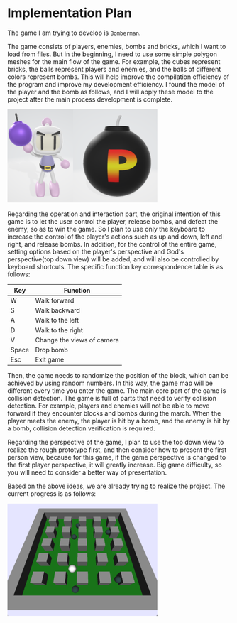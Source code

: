 # **Implementation Plan**

The game I am trying to develop is `Bomberman`. 

The game consists of players, enemies, bombs and bricks, which I want to load from files. But in the beginning, I need to use some simple polygon meshes for the main flow of the game. For example, the cubes represent bricks, the balls represent players and enemies, and the balls of different colors represent bombs. This will help improve the compilation efficiency of the program and improve my development efficiency. I found the model of the player and the bomb as follows, and I will apply these model to the project after the main process development is complete.

<img src="Implementation Plan.assets/image-20221107172441955.png" alt="image-20221107172441955" style="zoom: 33%;" />

Regarding the operation and interaction part, the original intention of this game is to let the user control the player, release bombs, and defeat the enemy, so as to win the game. So I plan to use only the keyboard to increase the control of the player's actions such as up and down, left and right, and release bombs. In addition, for the control of the entire game, setting options based on the player's perspective and God's perspective(top down view) will be added, and will also be controlled by keyboard shortcuts. The specific function key correspondence table is as follows:

| Key   | Function                   |
| ----- | -------------------------- |
| W     | Walk forward               |
| S     | Walk backward              |
| A     | Walk to the left           |
| D     | Walk to the right          |
| V     | Change the views of camera |
| Space | Drop bomb                  |
| Esc   | Exit game                  |

Then, the game needs to randomize the position of the block, which can be achieved by using random numbers. In this way, the game map will be different every time you enter the game. The main core part of the game is collision detection. The game is full of parts that need to verify collision detection. For example, players and enemies will not be able to move forward if they encounter blocks and bombs during the march. When the player meets the enemy, the player is hit by a bomb, and the enemy is hit by a bomb, collision detection verification is required.

Regarding the perspective of the game, I plan to use the top down view to realize the rough prototype first, and then consider how to present the first person view, because for this game, if the game perspective is changed to the first player perspective, it will greatly increase. Big game difficulty, so you will need to consider a better way of presentation.

Based on the above ideas, we are already trying to realize the project. The current progress is as follows:

<img src="Implementation Plan.assets/image-20221107181100957.png" alt="image-20221107181100957" style="zoom: 33%;" />